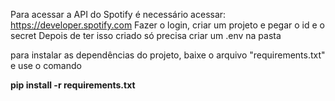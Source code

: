 Para acessar a API do Spotify é necessário acessar: https://developer.spotify.com
Fazer o login, criar um projeto e pegar o id e o secret
Depois de ter isso criado só precisa criar um .env na pasta

para instalar as dependências do projeto, baixe o arquivo "requirements.txt" e use o comando

**pip install -r requirements.txt**
